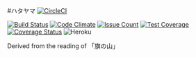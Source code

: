 #ハタヤマ [![CircleCI](https://circleci.com/gh/wopian/hatayama/tree/master.svg?style=svg&circle-token=6efd1e4aa42d920a90e3d86330d77293424d6800)](https://circleci.com/gh/wopian/hatayama/tree/master)

[![Build Status](https://travis-ci.org/wopian/hatayama.svg?branch=master)](https://travis-ci.org/wopian/hatayama)
[![Code Climate](https://codeclimate.com/github/wopian/hatayama/badges/gpa.svg)](https://codeclimate.com/github/wopian/hatayama)
[![Issue Count](https://codeclimate.com/github/wopian/hatayama/badges/issue_count.svg)](https://codeclimate.com/github/wopian/hatayama)
[![Test Coverage](https://codeclimate.com/github/wopian/hatayama/badges/coverage.svg)](https://codeclimate.com/github/wopian/hatayama/coverage)
[![Coverage Status](https://coveralls.io/repos/github/wopian/hatayama/badge.svg?branch=master)](https://coveralls.io/github/wopian/hatayama?branch=master)
![Heroku](https://heroku-badge.herokuapp.com/?app=hatayama&style=flat)

Derived from the reading of 「旗の山」